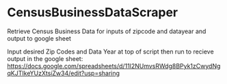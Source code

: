 # CensusBusinessDataScraper
Retrieve Census Business Data for inputs of zipcode and datayear and output to google sheet

Input desired Zip Codes and Data Year at top of script then run to recieve output in the google sheet: 
https://docs.google.com/spreadsheets/d/11l2NUmvsRWdg8BPyk1zCwydNgqKJTIkeYUzXtsiZw34/edit?usp=sharing
